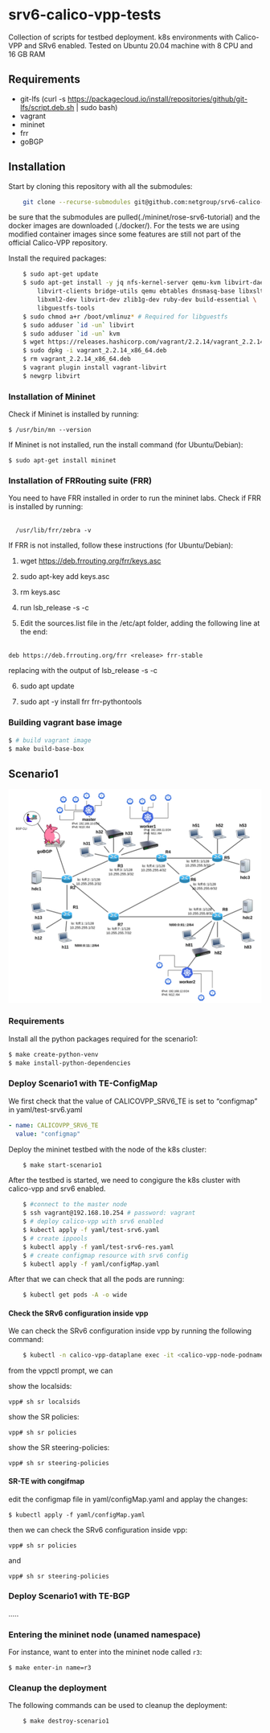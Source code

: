 # srv6-calico-vpp-tests
Collection of scripts for testbed deployment. 
k8s environments with Calico-VPP and SRv6 enabled.
Tested on Ubuntu 20.04 machine with 8 CPU and 16 GB RAM

## Requirements
- git-lfs (curl -s https://packagecloud.io/install/repositories/github/git-lfs/script.deb.sh | sudo bash)
- vagrant
- mininet
- frr
- goBGP

## Installation

Start by cloning this repository with all the submodules:
``` sh
    git clone --recurse-submodules git@github.com:netgroup/srv6-calico-vpp-tests.git
```
be sure that the submodules are pulled(./mininet/rose-srv6-tutorial) and the docker images are downloaded (./docker/). For the tests we are using modified container images since some features are still not part of the official Calico-VPP repository.
    
Install the required packages:
``` sh
    $ sudo apt-get update
	$ sudo apt-get install -y jq nfs-kernel-server qemu-kvm libvirt-daemon-system \
		libvirt-clients bridge-utils qemu ebtables dnsmasq-base libxslt-dev \
		libxml2-dev libvirt-dev zlib1g-dev ruby-dev build-essential \
		libguestfs-tools
	$ sudo chmod a+r /boot/vmlinuz*	# Required for libguestfs
	$ sudo adduser `id -un` libvirt
	$ sudo adduser `id -un` kvm
	$ wget https://releases.hashicorp.com/vagrant/2.2.14/vagrant_2.2.14_x86_64.deb
	$ sudo dpkg -i vagrant_2.2.14_x86_64.deb
	$ rm vagrant_2.2.14_x86_64.deb
	$ vagrant plugin install vagrant-libvirt
	$ newgrp libvirt
```
### Installation of Mininet

Check if Mininet is installed by running:
```
$ /usr/bin/mn --version
```

If Mininet is not installed, run the install command (for Ubuntu/Debian):
```
$ sudo apt-get install mininet
```

### Installation of FRRouting suite (FRR)

You need to have FRR installed in order to run the mininet labs.
Check if FRR is installed by running:
```
  
  /usr/lib/frr/zebra -v
```

If FRR is not installed, follow these instructions (for Ubuntu/Debian): 

1) wget https://deb.frrouting.org/frr/keys.asc

2) sudo apt-key add keys.asc

3) rm keys.asc

4) run lsb_release -s -c

5) Edit the sources.list file in the /etc/apt folder, adding the following line at the end:
```

deb https://deb.frrouting.org/frr <release> frr-stable	
```
replacing <release> with the output of lsb_release -s -c 

6) sudo apt update

7) sudo apt -y install frr frr-pythontools


### Building vagrant base image

``` bash
$ # build vagrant image 
$ make build-base-box
```

## Scenario1
![image info](./scenario1/img/scenario1.png)
### Requirements
Install all the python packages required for the scenario1:
``` bash
$ make create-python-venv
$ make install-python-dependencies
```

### Deploy Scenario1 with TE-ConfigMap

We first check that the value of CALICOVPP_SRV6_TE is set to “configmap” in yaml/test-srv6.yaml

```yaml
- name: CALICOVPP_SRV6_TE
  value: "configmap"
```

Deploy the mininet testbed with the node of the k8s cluster:

```sh
    $ make start-scenario1
```
After the testbed is started, we need to congigure the k8s cluster with calico-vpp and srv6 enabled.
```sh
    $ #connect to the master node
    $ ssh vagrant@192.168.10.254 # password: vagrant
    $ # deploy calico-vpp with srv6 enabled 
    $ kubectl apply -f yaml/test-srv6.yaml
    $ # create ippools
    $ kubectl apply -f yaml/test-srv6-res.yaml
    $ # create configmap resource with srv6 config
    $ kubectl apply -f yaml/configMap.yaml
```

After that we can check that all the pods are running:
```sh
    $ kubectl get pods -A -o wide
```

#### Check the SRv6 configuration inside vpp

We can check the SRv6 configuration inside vpp by running the following command:

```sh
    $ kubectl -n calico-vpp-dataplane exec -it <calico-vpp-node-podname> -c vpp -- vppctl
```
from the vppctl prompt, we can

show the localsids:

    vpp# sh sr localsids

show the SR policies:

    vpp# sh sr policies

show the SR steering-policies:
    
    vpp# sh sr steering-policies

#### SR-TE with congifmap

edit the configmap file in yaml/configMap.yaml and applay the changes:

    $ kubectl apply -f yaml/configMap.yaml

then we can check the SRv6 configuration inside vpp:

    vpp# sh sr policies

and

    vpp# sh sr steering-policies

### Deploy Scenario1 with TE-BGP

.....

### Entering the mininet node (unamed namespace)

For instance, want to enter into the mininet node called `r3`:

    $ make enter-in name=r3


### Cleanup the deployment

The following commands can be used to cleanup the deployment:
```sh
    $ make destroy-scenario1
```
